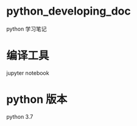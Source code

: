 <!--
 * @Author: your name
 * @Date: 2020-01-19 11:40:21
 * @LastEditTime : 2020-01-19 12:45:50
 * @LastEditors  : Please set LastEditors
 * @Description: In User Settings Edit
 * @FilePath: \Desktopd:\ownGitProject\python_developing_doc\README.md
 -->
# python_developing_doc
python 学习笔记

# 编译工具
jupyter notebook

# python 版本
python 3.7  
